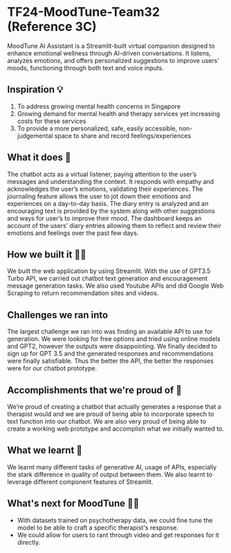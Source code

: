 # TF24-MoodTune-Team32 (Reference 3C)
MoodTune AI Assistant is a Streamlit-built virtual companion designed to enhance emotional wellness through AI-driven conversations. It listens, analyzes emotions, and offers personalized suggestions to improve users’ moods, functioning through both text and voice inputs.

## Inspiration 💡
1. To address growing mental health concerns in Singapore
2. Growing demand for mental health and therapy services yet increasing costs for these services
3. To provide a more personalized, safe, easily accessible, non-judgemental space to share and record feelings/experiences

## What it does 🤔
The chatbot acts as a virtual listener, paying attention to the user’s messages and understanding the context. It responds with empathy and acknowledges the user’s emotions, validating their experiences.
The journaling feature allows the user to jot down their emotions and experiences on a day-to-day basis. The diary entry is analyzed and an encouraging text is provided by the system along with other suggestions and ways for user’s to improve their mood.
The dashboard keeps an account of the users’ diary entries allowing them to reflect and review their emotions and feelings over the past few days. 

## How we built it 👩‍💻
We built the web application by using Streamlit. With the use of GPT3.5 Turbo API, we carried out chatbot text generation and encouragement message generation tasks. We also used Youtube APIs and did Google Web Scraping to return recommendation sites and videos.

## Challenges we ran into 
The largest challenge we ran into was finding an available API to use for generation. We were looking for free options and tried using online models and GPT2, however the outputs were disappointing. We finally decided to sign up for GPT 3.5 and the generated responses and recommendations were finally satisfiable.
Thus the better the API, the better the responses were for our chatbot prototype. 

## Accomplishments that we're proud of 💪
We’re proud of creating a chatbot that actually generates a response that a therapist would and we are proud of being able to incorporate speech to text function into our chatbot. We are also very proud of being able to create a working web prototype and accomplish what we initially wanted to. 

## What we learnt 💭
We learnt many different tasks of generative AI, usage of APIs, especially the stark difference in quality of output between them.
We also learnt to leverage different component features of Streamlit. 

## What's next for MoodTune 🤷‍♀️
* With datasets trained on psychotherapy data, we could fine tune the model to be able to craft a specific therapist's response. 
* We could allow for users to rant through video and get responses for it directly. 
